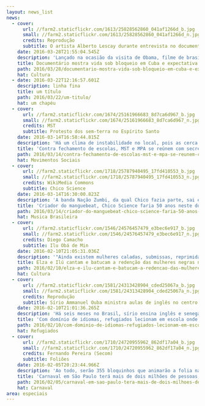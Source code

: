 ```yaml
---
layout: news_list
news:
  - cover:
      url: //farm2.staticflickr.com/1613/25828562860_041af1266d_b.jpg
      small: //farm2.staticflickr.com/1613/25828562860_041af1266d_n.jpg
      credits: Reprodução
      subtitle: O artista Alberto Lescay durante entrevista no documentário
    date: 2016-03-28T21:55:04.545Z
    description: 'Lançado na ocasião da visita de Obama, filme de brasileira e argentino dá espaço para cubanos se contarem e questiona vi'
    title: Documentário mostra vida sob bloqueio em Cuba e expectativa por novos laços com os EU
    path: 2016/03/28/documentario-mostra-vida-sob-bloqueio-em-cuba-e-expectativa-por-novos-lacos-com-os-eu/
    hat: Cultura
  - date: 2016-03-22T12:16:57.601Z
    description: linha fina
    title: um título
    path: 2016/03/22/um-titulo/
    hat: um chapéu
  - cover:
      url: //farm2.staticflickr.com/1674/25161966683_8d7ca6d967_b.jpg
      small: //farm2.staticflickr.com/1674/25161966683_8d7ca6d967_n.jpg
      credits: MST
      subtitle: Protesto dos sem-terra no Espírito Santo
    date: 2016-03-14T16:58:44.815Z
    description: 'Há um clima de instabilidade no local, pois as cerca de 80 pessoas que ocupam o prédio foram avisadas que a Polícia'
    title: 'Contra fechamento de escolas, MST e MPA se reúnem com secretário de Educação no ES'
    path: 2016/03/14/contra-fechamento-de-escolas-mst-e-mpa-se-reunem-com-secretario-de-educacao-no-es/
    hat: Movimentos Sociais
  - cover:
      url: //farm2.staticflickr.com/1718/25787940495_17fd410553_b.jpg
      small: //farm2.staticflickr.com/1718/25787940495_17fd410553_n.jpg
      credits: WikiMedia Commons
      subtitle: Chico Science
    date: 2016-03-14T16:30:00.823Z
    description: 'A banda Nação Zumbi, da qual Chico fazia parte, sai em uma série de shows pelo país para cantar novamente as faixas '
    title: 'Criador do manguebeat, Chico Science faria 50 anos neste domingo'
    path: 2016/03/14/criador-do-manguebeat-chico-science-faria-50-anos-neste-domingo/
    hat: Musica Brasileira
  - cover:
      url: //farm2.staticflickr.com/1546/24576457479_e3bec6e917_b.jpg
      small: //farm2.staticflickr.com/1546/24576457479_e3bec6e917_n.jpg
      credits: Diego Camacho
      subtitle: Ilu Obá de Min
    date: 2016-02-10T21:05:31.036Z
    description: '"Ainda existem mulheres caladas, submissas, reprimidas e é para essas que eu falo."'
    title: Elza e Ilú cantam e batucam a redenção das mulheres negras no centro de São Paulo
    path: 2016/02/10/elza-e-ilu-cantam-e-batucam-a-redencao-das-mulheres-negras-no-centro-de-sao-paulo/
    hat: Cultura
  - cover:
      url: //farm2.staticflickr.com/1581/24313428904_cded25067a_b.jpg
      small: //farm2.staticflickr.com/1581/24313428904_cded25067a_n.jpg
      credits: Reprodução
      subtitle: Sírio Ammanuel Ouba ministra aulas de inglês no centro de SP
    date: 2016-02-10T21:01:36.265Z
    description: 'Há seis meses no Brasil, sírio ensina inglês e senegalês ensina francês na escola de idiomas de centro de pesquisas.'
    title: 'Com domínio de idiomas, refugiados lecionam em escola onde aprenderam português em SP'
    path: 2016/02/10/com-dominio-de-idiomas-refugiados-lecionam-em-escola-onde-aprenderam-portugues-em-sp/
    hat: Refugiados
  - cover:
      url: //farm2.staticflickr.com/1710/24720955962_862df17a04_b.jpg
      small: //farm2.staticflickr.com/1710/24720955962_862df17a04_n.jpg
      credits: Fernando Pereira (Secom)
      subtitle: Foliões
    date: 2016-02-05T20:23:44.966Z
    description: 'Ao todo, serão 355 bloquinhos que animarão a folia na capital, de 29 de janeiro a 14 de fevereiro.'
    title: 'Carnaval em São Paulo terá mais de dois milhões de pessoas, segundo prefeitura'
    path: 2016/02/05/carnaval-em-sao-paulo-tera-mais-de-dois-milhoes-de-pessoas-segundo-prefeitura/
    hat: Carnaval
area: especiais
---
```

